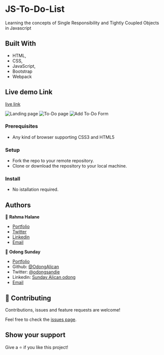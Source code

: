 # JS-To-Do-List
Learning the concepts of Single Responsibility and Tightly Coupled Objects in Javascript

## Built With

- HTML,
- CSS,
- JavaScript,
- Bootstrap
- Webpack

## Live demo Link

[live link](https://raw.githack.com/OdongAlican/Library/feature-node-modules/index.html)

![Landing page](1.png)
![To-Do page](2.png)
![Add To-Do Form](3.png)

### Prerequisites

- Any kind of browser supporting CSS3 and HTML5

### Setup

- Fork the repo to your remote repository.
- Clone or download the repository to your local machine.

### Install

- No istallation required.


## Authors

👤 **Rahma Halane**

- [Portfolio](https://raw.githack.com/imahnama/my-portfolio/develop/index.html)
- [Twitter](https://twitter.com/halane_rahma)
- [Linkedin](https://www.linkedin.com/in/rahmahalane/)
- [Email](mailto:Halane.rahma@gmail.com )

👤 **Odong Sunday**

- [Portfolio](https://odongsunday.netlify.app/)
- Github: [@OdongAlican](https://github.com/OdongAlican)
- Twitter: [@odongsandie](https://twitter.com/odongsandie)
- Linkedin: [Sunday Alican odong](https://www.linkedin.com/in/sunday-alican-odong/)
- [Email](mailto:sandieo.2020@gmail.com)


## 🤝 Contributing

Contributions, issues and feature requests are welcome!

Feel free to check the [issues page](https://github.com/OdongAlican/JS-To-Do-List/issues).

## Show your support

Give a ⭐️ if you like this project!
